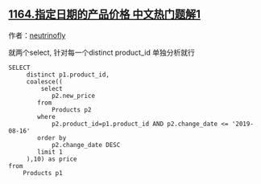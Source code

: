 ## [1164.指定日期的产品价格 中文热门题解1](https://leetcode.cn/problems/product-price-at-a-given-date/solutions/100000/quan-wang-by-neutrinofly-ez6d)

作者：[neutrinofly](https://leetcode.cn/u/neutrinofly)

就两个select, 针对每一个distinct product_id 单独分析就行

```
SELECT
     distinct p1.product_id,
     coalesce((
         select 
            p2.new_price
        from
            Products p2
        where
            p2.product_id=p1.product_id AND p2.change_date <= '2019-08-16'
        order by
            p2.change_date DESC
        limit 1
     ),10) as price
from    
    Products p1
```
